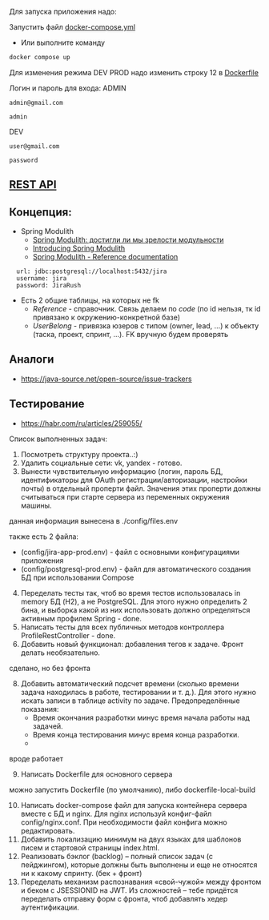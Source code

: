 Для запуска приложения надо: 

Запустить файл [docker-compose.yml](docker-compose.yml)

- Или выполните команду

```bash
docker compose up
```  


Для изменения режима DEV PROD надо изменить строку 12 в [Dockerfile](Dockerfile)

Логин и пароль для входа:
ADMIN
```text
admin@gmail.com
```
```text
admin
```

DEV
```text
user@gmail.com
```
```text
password
```

## [REST API](http://localhost:8080/doc)

## Концепция:
- Spring Modulith
    - [Spring Modulith: достигли ли мы зрелости модульности](https://habr.com/ru/post/701984/)
    - [Introducing Spring Modulith](https://spring.io/blog/2022/10/21/introducing-spring-modulith)
    - [Spring Modulith - Reference documentation](https://docs.spring.io/spring-modulith/docs/current-SNAPSHOT/reference/html/)

```
  url: jdbc:postgresql://localhost:5432/jira
  username: jira
  password: JiraRush
```
- Есть 2 общие таблицы, на которых не fk
    - _Reference_ - справочник. Связь делаем по _code_ (по id нельзя, тк id привязано к окружению-конкретной базе)
    - _UserBelong_ - привязка юзеров с типом (owner, lead, ...) к объекту (таска, проект, спринт, ...). FK вручную будем проверять

## Аналоги
- https://java-source.net/open-source/issue-trackers

## Тестирование
- https://habr.com/ru/articles/259055/

Список выполненных задач:
1. Посмотреть структуру проекта..:)
2. Удалить социальные сети: vk, yandex - готово.
3. Вынести чувствительную информацию (логин, пароль БД, идентификаторы для OAuth регистрации/авторизации, настройки
   почты) в отдельный проперти файл. Значения этих проперти должны считываться при старте сервера из переменных
   окружения машины.

данная информация вынесена в ./config/files.env

также есть 2 файла:
- (config/jira-app-prod.env) - файл с основными конфигурациями приложения
- (config/postgresql-prod.env) - файл для автоматического создания БД при использовании Compose

4. Переделать тесты так, чтоб во время тестов использовалась in memory БД (H2), а не PostgreSQL. Для этого нужно
   определить 2 бина, и выборка какой из них использовать должно определяться активным профилем Spring - done.
5. Написать тесты для всех публичных методов контроллера ProfileRestController - done.
6. Добавить новый функционал: добавления тегов к задаче. Фронт делать необязательно.

сделано, но без фронта

8. Добавить автоматический подсчет времени (сколько времени задача находилась в работе, тестировании и т. д.). Для
   этого нужно искать записи в таблице activity по задаче. Предопределённые показания:
    - Время окончания разработки минус время начала работы над задачей.
    - Время конца тестирования минус время конца разработки.
    - 
вроде работает

9. Написать Dockerfile для основного сервера

можно запустить Dockerfile (по умолчанию), либо dockerfile-local-build

10. Написать docker-compose файл для запуска контейнера сервера вместе с БД и nginx. Для nginx используй конфиг-файл
    config/nginx.conf. При необходимости файл конфига можно редактировать.
11. Добавить локализацию минимум на двух языках для шаблонов писем и стартовой страницы index.html.
12. Реализовать бэклог (backlog) – полный список задач (с пейджингом), которые должны быть выполнены и еще не
    относятся ни к какому спринту. (бек + фронт)
13. Переделать механизм распознавания «свой-чужой» между фронтом и беком с JSESSIONID на JWT. Из сложностей – тебе
    придётся переделать отправку форм с фронта, чтоб добавлять хедер аутентификации.



